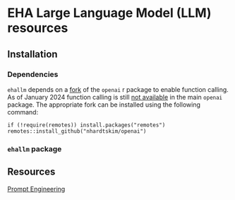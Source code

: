 # EHA Large Language Model (LLM) resources

## Installation

### Dependencies

`ehallm` depends on a [fork](https://github.com/nhardtskim/openai) of the `openai` r package to enable function calling. As of January 2024 function calling is still [not available](https://github.com/irudnyts/openai/pull/47) in the main `openai` package. The appropriate fork can be installed using the following command:

```
if (!require(remotes)) install.packages("remotes")
remotes::install_github("nhardtskim/openai")
```

### `ehallm` package

## Resources
[Prompt Engineering](https://www.promptingguide.ai/introduction/settings)
